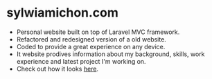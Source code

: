# sylwiamichon.com 

- Personal website built on top of Laravel MVC framework.
- Refactored and redesigned version of a old website. 
- Coded to provide a great experience on any device.
- It website prodives information about my background, skills, work experience and latest project I'm working on.
- Check out how it looks [here](http://sylwiamichon.com).
